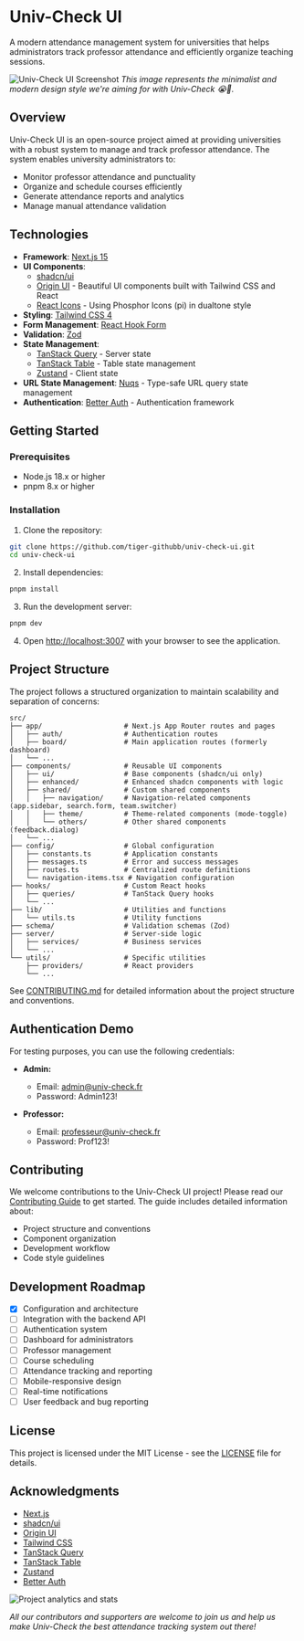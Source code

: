 # Univ-Check UI

A modern attendance management system for universities that helps administrators track professor attendance and efficiently organize teaching sessions.

![Univ-Check UI Screenshot](https://originui.com/_next/image?url=%2Flayouts%2Fapp-1.png&w=1200&q=75)
_This image represents the minimalist and modern design style we're aiming for with Univ-Check 😭🚀._

## Overview

Univ-Check UI is an open-source project aimed at providing universities with a robust system to manage and track professor attendance. The system enables university administrators to:

- Monitor professor attendance and punctuality
- Organize and schedule courses efficiently
- Generate attendance reports and analytics
- Manage manual attendance validation

## Technologies

- **Framework**: [Next.js 15](https://nextjs.org/)
- **UI Components**:
  - [shadcn/ui](https://ui.shadcn.com/)
  - [Origin UI](https://originui.com/) - Beautiful UI components built with Tailwind CSS and React
  - [React Icons](https://react-icons.github.io/react-icons/icons?name=pi) - Using Phosphor Icons (pi) in dualtone style
- **Styling**: [Tailwind CSS 4](https://tailwindcss.com/)
- **Form Management**: [React Hook Form](https://react-hook-form.com/)
- **Validation**: [Zod](https://github.com/colinhacks/zod)
- **State Management**:
  - [TanStack Query](https://tanstack.com/query) - Server state
  - [TanStack Table](https://tanstack.com/table) - Table state management
  - [Zustand](https://github.com/pmndrs/zustand) - Client state
- **URL State Management**: [Nuqs](https://nuqs.47ng.com/) - Type-safe URL query state management
- **Authentication**: [Better Auth](http://better-auth.com/) - Authentication framework

## Getting Started

### Prerequisites

- Node.js 18.x or higher
- pnpm 8.x or higher

### Installation

1. Clone the repository:

```bash
git clone https://github.com/tiger-githubb/univ-check-ui.git
cd univ-check-ui
```

2. Install dependencies:

```bash
pnpm install
```

3. Run the development server:

```bash
pnpm dev
```

4. Open [http://localhost:3007](http://localhost:3007) with your browser to see the application.

## Project Structure

The project follows a structured organization to maintain scalability and separation of concerns:

```
src/
├── app/                    # Next.js App Router routes and pages
│   ├── auth/               # Authentication routes
│   ├── board/              # Main application routes (formerly dashboard)
│   └── ...
├── components/             # Reusable UI components
│   ├── ui/                 # Base components (shadcn/ui only)
│   ├── enhanced/           # Enhanced shadcn components with logic
│   ├── shared/             # Custom shared components
│   │   ├── navigation/     # Navigation-related components (app.sidebar, search.form, team.switcher)
│   │   ├── theme/          # Theme-related components (mode-toggle)
│   │   └── others/         # Other shared components (feedback.dialog)
│   └── ...
├── config/                 # Global configuration
│   ├── constants.ts        # Application constants
│   ├── messages.ts         # Error and success messages
│   ├── routes.ts           # Centralized route definitions
│   └── navigation-items.tsx # Navigation configuration
├── hooks/                  # Custom React hooks
│   ├── queries/            # TanStack Query hooks
│   └── ...
├── lib/                    # Utilities and functions
│   └── utils.ts            # Utility functions
├── schema/                 # Validation schemas (Zod)
├── server/                 # Server-side logic
│   ├── services/           # Business services
│   └── ...
└── utils/                  # Specific utilities
    ├── providers/          # React providers
    └── ...
```

See [CONTRIBUTING.md](./CONTRIBUTING.md) for detailed information about the project structure and conventions.

## Authentication Demo

For testing purposes, you can use the following credentials:

- **Admin:**

  - Email: admin@univ-check.fr
  - Password: Admin123!

- **Professor:**
  - Email: professeur@univ-check.fr
  - Password: Prof123!

## Contributing

We welcome contributions to the Univ-Check UI project! Please read our [Contributing Guide](./CONTRIBUTING.md) to get started. The guide includes detailed information about:

- Project structure and conventions
- Component organization
- Development workflow
- Code style guidelines

## Development Roadmap

- [x] Configuration and architecture
- [ ] Integration with the backend API
- [ ] Authentication system
- [ ] Dashboard for administrators
- [ ] Professor management
- [ ] Course scheduling
- [ ] Attendance tracking and reporting
- [ ] Mobile-responsive design
- [ ] Real-time notifications
- [ ] User feedback and bug reporting

## License

This project is licensed under the MIT License - see the [LICENSE](LICENSE) file for details.

## Acknowledgments

- [Next.js](https://nextjs.org/)
- [shadcn/ui](https://ui.shadcn.com/)
- [Origin UI](https://originui.com/)
- [Tailwind CSS](https://tailwindcss.com/)
- [TanStack Query](https://tanstack.com/query)
- [TanStack Table](https://tanstack.com/table)
- [Zustand](https://github.com/pmndrs/zustand)
- [Better Auth](http://better-auth.com/)

![Project analytics and stats](https://repobeats.axiom.co/api/embed/7ef65e62ef6cb949b5d3f242c4b2a58af1df6ba1.svg "Repobeats analytics image")

_All our contributors and supporters are welcome to join us and help us make Univ-Check the best attendance tracking system out there!_

